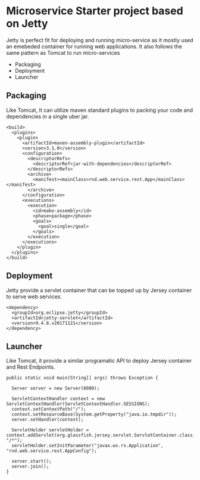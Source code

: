 # Microservice Starter project based on Jetty

Jetty is perfect fit for deploying and running micro-service as it mostly used an emebeded container for running web applications. It also follows the same pattern as Tomcat to run micro-services 

- Packaging
- Deployment
- Launcher

## Packaging

Like Tomcat, It can utilize maven standard plugins to packing your code and dependencies in a single uber jar.

```
<build>
  <plugins>
    <plugin>
      <artifactId>maven-assembly-plugin</artifactId>
      <version>3.1.0</version>
      <configuration>
        <descriptorRefs>
          <descriptorRef>jar-with-dependencies</descriptorRef>
        </descriptorRefs>
        <archive>
          <manifest><mainClass>rnd.web.service.rest.App</mainClass></manifest>
        </archive>
      </configuration>
      <executions>
        <execution>
          <id>make-assembly</id>
          <phase>package</phase>
          <goals>
            <goal>single</goal>
          </goals>
        </execution>
      </executions>
    </plugin>
  </plugins>
</build>

```

## Deployment

Jetty provide a servlet container that can be topped up by Jersey container to serve web services.

```
<dependency>
  <groupId>org.eclipse.jetty</groupId>
  <artifactId>jetty-servlet</artifactId>
  <version>9.4.8.v20171121</version>
</dependency>

```


## Launcher

Like Tomcat, it provide a similar programatic API to deploy Jersey container and Rest Endpoints.


```
public static void main(String[] args) throws Exception {

  Server server = new Server(8080);
  
  ServletContextHandler context = new ServletContextHandler(ServletContextHandler.SESSIONS);
  context.setContextPath("/");
  context.setResourceBase(System.getProperty("java.io.tmpdir"));
  server.setHandler(context);
  
  ServletHolder servletHolder = context.addServlet(org.glassfish.jersey.servlet.ServletContainer.class, "/*");
  servletHolder.setInitParameter("javax.ws.rs.Application", "rnd.web.service.rest.AppConfig");
  
  server.start();
  server.join();
}

```


